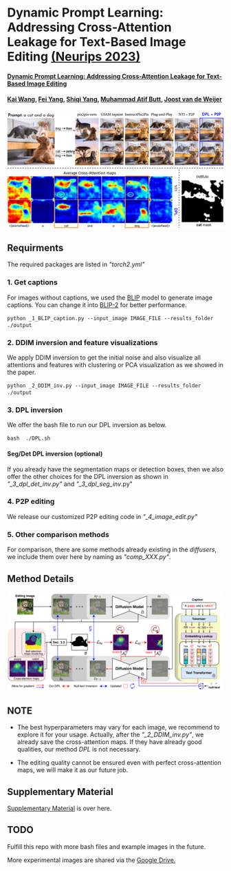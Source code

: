 # Dynamic Prompt Learning: Addressing Cross-Attention Leakage for Text-Based Image Editing [(Neurips 2023)](https://neurips.cc/virtual/2023/poster/72801) 

#### [Dynamic Prompt Learning: Addressing Cross-Attention Leakage for Text-Based Image Editing](https://arxiv.org/abs/2309.15664) 

#### [Kai Wang](https://scholar.google.com/citations?user=j14vd0wAAAAJ), [Fei Yang](https://scholar.google.com/citations?user=S1gksNwAAAAJ&hl=en), [Shiqi Yang](https://www.shiqiyang.xyz/), [Muhammad Atif Butt](https://scholar.google.com/citations?user=vf7PeaoAAAAJ&hl=en), [Joost van de Weijer](https://scholar.google.com/citations?user=Gsw2iUEAAAAJ&hl=en)

![dpl](docs/comp_method_editing.png)

## Requirments

The required packages are listed in *"torch2.yml"*

### 1. Get captions

For images without captions, we used the [BLIP](https://huggingface.co/docs/transformers/main/model_doc/blip) model to generate image captions. You can change it into [BLIP-2](https://huggingface.co/docs/transformers/main/model_doc/blip-2) for better performance.

```
python _1_BLIP_caption.py --input_image IMAGE_FILE --results_folder ./output
```

### 2. DDIM inversion and feature visualizations

We apply DDIM inversion to get the initial noise and also visualize all attentions and features with clustering or PCA visualization as we showed in the paper.

```
python _2_DDIM_inv.py --input_image IMAGE_FILE --results_folder ./output
```

### 3. DPL inversion

We offer the bash file to run our DPL inversion as below.

```
bash  ./DPL.sh
```

#### Seg/Det DPL inversion (optional)
If you already have the segmentation maps or detection boxes, then we also offer the other choices for the DPL inversion as shown in *"_3_dpl_det_inv.py"* and *"_3_dpl_seg_inv*.py"

### 4. P2P editing

We release our customized P2P editing code in *"_4_image_edit.py"*


### 5. Other comparison methods

For comparison, there are some methods already existing in the *diffusers*, we include them over here by naming as *"comp_XXX.py"*.


## Method Details

![dpl](docs/method_v5.png)

## NOTE

- The best hyperparameters may vary for each image, we recommend to explore it for your usage. Actually, after the *"_2_DDIM_inv.py"*, we already save the cross-attention maps. If they have already good qualities, our method *DPL* is not necessary.


- The editing quality cannot be ensured even with perfect cross-attention maps, we will make it as our future job.




## Supplementary Material

[Supplementary Material](supplementary.pdf) is over here.

## TODO

Fulfill this repo with more bash files and example images in the future.

More experimental images are shared via the [Google Drive.](https://drive.google.com/file/d/1o2tMKMM8L04VzTfnCfjW-AiuE1WQJ5GH/view?usp=sharing)